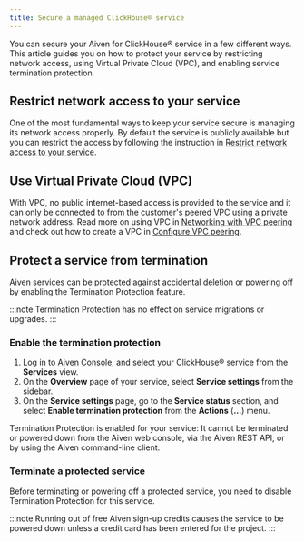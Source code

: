 ```yaml
---
title: Secure a managed ClickHouse® service
---
```


You can secure your Aiven for ClickHouse® service in a few different
ways. This article guides you on how to protect your service by
restricting network access, using Virtual Private Cloud (VPC), and
enabling service termination protection.

## Restrict network access to your service

One of the most fundamental ways to keep your service secure is managing
its network access properly. By default the service is publicly
available but you can restrict the access by following the instruction
in
[Restrict network access to your service](/docs/platform/howto/restrict-access).

## Use Virtual Private Cloud (VPC)

With VPC, no public internet-based access is provided to the service and
it can only be connected to from the customer's peered VPC using a
private network address. Read more on using VPC in
[Networking with VPC peering](/docs/platform/concepts/cloud-security#networking-with-vpc-peering) and check out how to create a VPC in
[Configure VPC peering](/docs/platform/howto/manage-vpc-peering#platform_howto_setup_vpc_peering).

## Protect a service from termination

Aiven services can be protected against accidental deletion or powering
off by enabling the Termination Protection feature.

:::note
Termination Protection has no effect on service migrations or upgrades.
:::

### Enable the termination protection

1.  Log in to [Aiven Console](https://console.aiven.io/), and select
    your ClickHouse® service from the **Services** view.
2.  On the **Overview** page of your service, select **Service
    settings** from the sidebar.
3.  On the **Service settings** page, go to the **Service status**
    section, and select **Enable termination protection** from the
    **Actions** (**...**) menu.

Termination Protection is enabled for your service: It cannot be
terminated or powered down from the Aiven web console, via the Aiven
REST API, or by using the Aiven command-line client.

### Terminate a protected service

Before terminating or powering off a protected service, you need to
disable Termination Protection for this service.

:::note
Running out of free Aiven sign-up credits causes the service to be
powered down unless a credit card has been entered for the project.
:::
